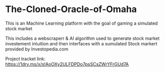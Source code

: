 # The-Cloned-Oracle-of-Omaha
This is an Machine Learning platform with the goal of gaming a simulated stock market

This includes a webscraperr & AI algorithm used to generate stock market investement intuition
and  then interfaces with a sumulated Stock markert provided by Investopedia.com

Project tracket link: https://1drv.ms/x/s!AoOXy2ULFDPDo7psSCsZWrYFrGUd7A
